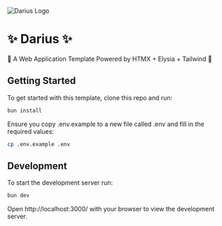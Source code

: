 ![Darius Logo](https://github.com/atridadl/Darius/assets/88056492/2b7f321c-536b-447c-a7cb-2a58d8f62776)

# ✨ Darius ✨

🚀 A Web Application Template Powered by HTMX + Elysia + Tailwind 🚀

## Getting Started

To get started with this template, clone this repo and run:

```bash
bun install
```

Ensure you copy .env.example to a new file called .env and fill in the required values:

```bash
cp .env.example .env
```

## Development

To start the development server run:

```bash
bun dev
```

Open http://localhost:3000/ with your browser to view the development server.
